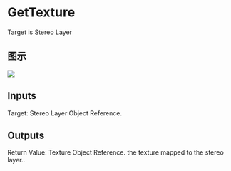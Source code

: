 # GetTexture

Target is Stereo Layer

## 图示

![]($-20221218-18274523.png)

## Inputs

Target: Stereo Layer Object Reference.  

## Outputs

Return Value: Texture Object Reference. the texture mapped to the stereo layer..

